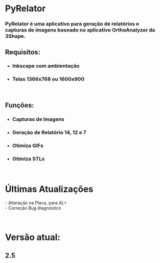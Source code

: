<h1>PyRelator</h1>

<h3>PyRelator é uma aplicativo para geração de relatórios e capturas de imagens baseado no aplicativo OrthoAnalyzer da 3Shape.</h3>

<h2>Requisitos:</h2>

<ul>
<li><h3>Inkscape com ambientação</h3></li>
<li><h3>Telas 1366x768 ou 1600x900</h3></li>
</ul>
<br>

<h2>Funções:</h2>

<ul>
<li><h3>Capturas de Imagens</h3></li>
<li><h3>Geração de Relatório 14, 12 e 7</h3></li>
<li><h3>Otimiza GIFs</h3></li>
<li><h3>Otimiza STLs</h3></li>
</ul>


<br>
<h1>Últimas Atualizações</h1>

<p id="appatualizacao">
  - Alteração na Placa, para AL+ <br>
  - Correção Bug diagnóstico <br>
</p>

<br>

<h1>Versão atual:</h1>

<h2 id="appversao">2.5</h2>




